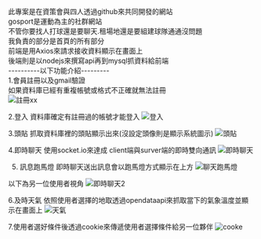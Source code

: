 此專案是在資策會與四人透過github來共同開發的網站</br>
gosport是運動為主的社群網站</br>
不管你要找人打球還是要聊天.租場地還是要組建球隊通通沒問題</br>
我負責的部分是首頁的所有部分</br>
前端是用Axios來請求接收資料顯示在畫面上</br>
後端則是以nodejs來撰寫api再到mysql抓資料給前端</br>
----------以下功能介紹---------</br>
1.會員註冊以及gmail驗證</br>
如果資料庫已經有重複帳號或格式不正確就無法註冊</br>
![註冊xx](https://user-images.githubusercontent.com/121070963/232817425-b3a71e48-5b24-4c2c-8ce7-1f059e06ad4b.jpg)

2.登入
資料庫確定有註冊過的帳號才能登入
![登入](https://user-images.githubusercontent.com/121070963/232817604-69e12892-4fc9-49ce-b433-3342c7dddbfd.jpg)

3.頭貼
抓取資料庫裡的頭貼顯示出來(沒設定頭像則是顯示系統圖示)
![頭貼](https://user-images.githubusercontent.com/121070963/232818057-b7c521f6-79a4-4c93-a072-2efcee8be8ae.jpg)

4.即時聊天
使用socket.io來達成 client端與surver端的即時雙向通訊
![即時聊天](https://user-images.githubusercontent.com/121070963/232818293-b71870ef-5cc6-471b-bb0f-5b36e7e69dd6.jpg)

5. 訊息跑馬燈
即時聊天送出訊息會以跑馬燈方式顯示在上方
![聊天跑馬燈](https://user-images.githubusercontent.com/121070963/232818655-302efae3-fcef-45d6-a0a5-f74da3d99e59.jpg)

以下為另一位使用者視角
![即時聊天2](https://user-images.githubusercontent.com/121070963/232818782-a34b0bae-fc2b-4a98-b69c-88961bb37e1f.jpg)

6.及時天氣
依照使用者選擇的地取透過opendataapi來抓取當下的氣象溫度並顯示在畫面上
![天氣](https://user-images.githubusercontent.com/121070963/232819087-bee75eab-b0a3-476a-9f4e-6a8d8e6f0967.jpg)

7.使用者選好條件後透過cookie來傳遞使用者選擇條件給另一位夥伴
![cooke](https://user-images.githubusercontent.com/121070963/232819501-ba242b8c-86ee-4d8f-9653-8240598d55ba.jpg)

